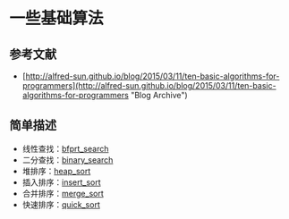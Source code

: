 # 一些基础算法
>>
## 参考文献
- [http://alfred-sun.github.io/blog/2015/03/11/ten-basic-algorithms-for-programmers](http://alfred-sun.github.io/blog/2015/03/11/ten-basic-algorithms-for-programmers "Blog Archive")

## 简单描述
- 线性查找：[bfprt_search](https://github.com/SpectatorWang/algorithms/blob/master/bfprt_search.lua)
- 二分查找：[binary_search](https://github.com/SpectatorWang/algorithms/blob/master/binary_search.lua)
- 堆排序：[heap_sort](https://github.com/SpectatorWang/algorithms/blob/master/heap_sort.lua)
- 插入排序：[insert_sort](https://github.com/SpectatorWang/algorithms/blob/master/insert_sort.lua)
- 合并排序：[merge_sort](https://github.com/SpectatorWang/algorithms/blob/master/merge_sort.lua)
- 快速排序：[quick_sort](https://github.com/SpectatorWang/algorithms/blob/master/quick_sort.lua)